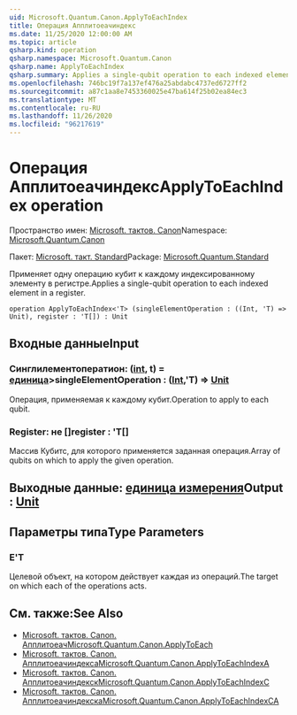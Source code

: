 ```yaml
---
uid: Microsoft.Quantum.Canon.ApplyToEachIndex
title: Операция Апплитоеачиндекс
ms.date: 11/25/2020 12:00:00 AM
ms.topic: article
qsharp.kind: operation
qsharp.namespace: Microsoft.Quantum.Canon
qsharp.name: ApplyToEachIndex
qsharp.summary: Applies a single-qubit operation to each indexed element in a register.
ms.openlocfilehash: 746bc19f7a137ef476a25abdabc4737ed6727ff2
ms.sourcegitcommit: a87c1aa8e7453360025e47ba614f25b02ea84ec3
ms.translationtype: MT
ms.contentlocale: ru-RU
ms.lasthandoff: 11/26/2020
ms.locfileid: "96217619"
---
```

# <a name="applytoeachindex-operation"></a><span data-ttu-id="0cd82-102">Операция Апплитоеачиндекс</span><span class="sxs-lookup"><span data-stu-id="0cd82-102">ApplyToEachIndex operation</span></span>

<span data-ttu-id="0cd82-103">Пространство имен: [Microsoft. тактов. Canon](xref:Microsoft.Quantum.Canon)</span><span class="sxs-lookup"><span data-stu-id="0cd82-103">Namespace: [Microsoft.Quantum.Canon](xref:Microsoft.Quantum.Canon)</span></span>

<span data-ttu-id="0cd82-104">Пакет: [Microsoft. такт. Standard](https://nuget.org/packages/Microsoft.Quantum.Standard)</span><span class="sxs-lookup"><span data-stu-id="0cd82-104">Package: [Microsoft.Quantum.Standard](https://nuget.org/packages/Microsoft.Quantum.Standard)</span></span>


<span data-ttu-id="0cd82-105">Применяет одну операцию кубит к каждому индексированному элементу в регистре.</span><span class="sxs-lookup"><span data-stu-id="0cd82-105">Applies a single-qubit operation to each indexed element in a register.</span></span>

```qsharp
operation ApplyToEachIndex<'T> (singleElementOperation : ((Int, 'T) => Unit), register : 'T[]) : Unit
```


## <a name="input"></a><span data-ttu-id="0cd82-106">Входные данные</span><span class="sxs-lookup"><span data-stu-id="0cd82-106">Input</span></span>

### <a name="singleelementoperation--intt--unit"></a><span data-ttu-id="0cd82-107">Синглилементоператион: ([int](xref:microsoft.quantum.lang-ref.int), t) = [единица](xref:microsoft.quantum.lang-ref.unit)></span><span class="sxs-lookup"><span data-stu-id="0cd82-107">singleElementOperation : ([Int](xref:microsoft.quantum.lang-ref.int),'T) => [Unit](xref:microsoft.quantum.lang-ref.unit)</span></span> 

<span data-ttu-id="0cd82-108">Операция, применяемая к каждому кубит.</span><span class="sxs-lookup"><span data-stu-id="0cd82-108">Operation to apply to each qubit.</span></span>


### <a name="register--t"></a><span data-ttu-id="0cd82-109">Register: не []</span><span class="sxs-lookup"><span data-stu-id="0cd82-109">register : 'T[]</span></span>

<span data-ttu-id="0cd82-110">Массив Кубитс, для которого применяется заданная операция.</span><span class="sxs-lookup"><span data-stu-id="0cd82-110">Array of qubits on which to apply the given operation.</span></span>



## <a name="output--unit"></a><span data-ttu-id="0cd82-111">Выходные данные: [единица измерения](xref:microsoft.quantum.lang-ref.unit)</span><span class="sxs-lookup"><span data-stu-id="0cd82-111">Output : [Unit](xref:microsoft.quantum.lang-ref.unit)</span></span>



## <a name="type-parameters"></a><span data-ttu-id="0cd82-112">Параметры типа</span><span class="sxs-lookup"><span data-stu-id="0cd82-112">Type Parameters</span></span>

### <a name="t"></a><span data-ttu-id="0cd82-113">Е</span><span class="sxs-lookup"><span data-stu-id="0cd82-113">'T</span></span>

<span data-ttu-id="0cd82-114">Целевой объект, на котором действует каждая из операций.</span><span class="sxs-lookup"><span data-stu-id="0cd82-114">The target on which each of the operations acts.</span></span>

## <a name="see-also"></a><span data-ttu-id="0cd82-115">См. также:</span><span class="sxs-lookup"><span data-stu-id="0cd82-115">See Also</span></span>

- [<span data-ttu-id="0cd82-116">Microsoft. тактов. Canon. Апплитоеач</span><span class="sxs-lookup"><span data-stu-id="0cd82-116">Microsoft.Quantum.Canon.ApplyToEach</span></span>](xref:Microsoft.Quantum.Canon.ApplyToEach)
- [<span data-ttu-id="0cd82-117">Microsoft. тактов. Canon. Апплитоеачиндекса</span><span class="sxs-lookup"><span data-stu-id="0cd82-117">Microsoft.Quantum.Canon.ApplyToEachIndexA</span></span>](xref:Microsoft.Quantum.Canon.ApplyToEachIndexA)
- [<span data-ttu-id="0cd82-118">Microsoft. тактов. Canon. Апплитоеачиндекск</span><span class="sxs-lookup"><span data-stu-id="0cd82-118">Microsoft.Quantum.Canon.ApplyToEachIndexC</span></span>](xref:Microsoft.Quantum.Canon.ApplyToEachIndexC)
- [<span data-ttu-id="0cd82-119">Microsoft. тактов. Canon. Апплитоеачиндекска</span><span class="sxs-lookup"><span data-stu-id="0cd82-119">Microsoft.Quantum.Canon.ApplyToEachIndexCA</span></span>](xref:Microsoft.Quantum.Canon.ApplyToEachIndexCA)
